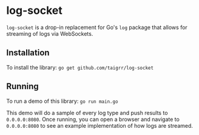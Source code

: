 log-socket
==========
`log-socket` is a drop-in replacement for Go's `log` package that allows for streaming of logs via WebSockets.

## Installation
To install the library:
`go get github.com/taigrr/log-socket`

## Running
To run a demo of this library:
`go run main.go`

This demo will do a sample of every log type and push results to `0.0.0.0:8080`. Once running, you can open a browser and navigate to 
`0.0.0.0:8080` to see an example implementation of how logs are streamed.

